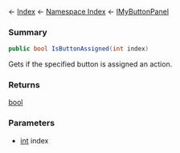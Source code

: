 ← [Index](Api-Index) ← [Namespace Index](Namespace-Index) ← [IMyButtonPanel](SpaceEngineers.Game.ModAPI.Ingame.IMyButtonPanel)

### Summary

```csharp
public bool IsButtonAssigned(int index)
```

Gets if the specified button is assigned an action.

### Returns

[bool](https://docs.microsoft.com/en-us/dotnet/api/system.boolean?view=netframework-4.6)



### Parameters

* [int](https://docs.microsoft.com/en-us/dotnet/api/system.int32?view=netframework-4.6) index

